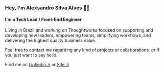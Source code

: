 ### Hey, I'm Alexsandro Silva Alves 👋🏽

#### I’m a Tech Lead / Front-End Engineer

Living in Brazil and working on Thoughtworks focused on supporting and developing new leaders, empowering teams, simplifying workflows, and delivering the highest quality business value.

Feel free to contact me regarding any kind of projects or collaborations, or if you just want to say hello.

Find me on [Linkedin ↗](https://www.linkedin.com/in/alexsandrosa) or [Site ↗](https://alexsandro-sa.com.br/).
